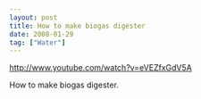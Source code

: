 ```yaml
---
layout: post
title: How to make biogas digester
date: 2008-01-29
tag: ["Water"]
---
```


http://www.youtube.com/watch?v=eVEZfxGdV5A  

How to make biogas digester.